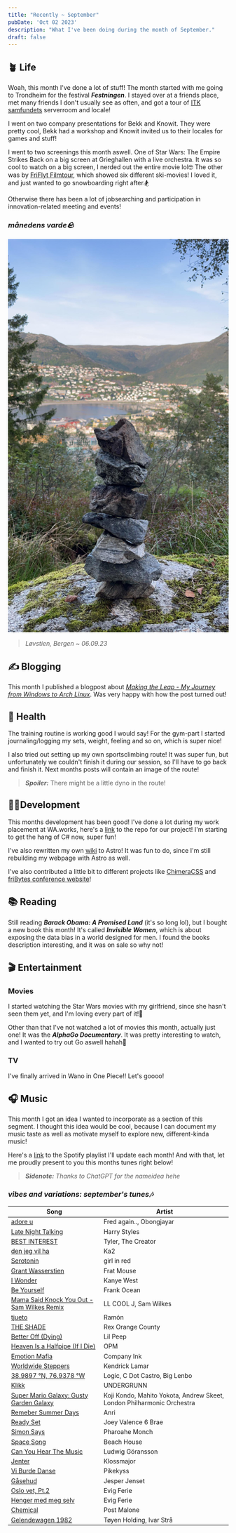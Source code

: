 ```yaml
---
title: "Recently ~ September"
pubDate: 'Oct 02 2023'
description: "What I've been doing during the month of September."
draft: false
---
```

## 🪴 Life

Woah, this month I've done a lot of stuff! The month started with me going to Trondheim for the festival ***Festningen***. I stayed over at a friends place, met many friends I don't usually see as often, and got a tour of  [ITK samfundets](https://itk.samfundet.no/) serverroom and locale!

I went on two company presentations for Bekk and Knowit. They were pretty cool, Bekk had a workshop and Knowit invited us to their locales for games and stuff!

I went to two screenings this month aswell. One of Star Wars: The Empire Strikes Back on a big screen at Grieghallen with a live orchestra. It was so cool to watch on a big screen, I nerded out the entire movie lol🤓 The other was by [FriFlyt Filmtour](https://www.filmtour.no/), which showed six different ski-movies! I loved it, and just wanted to go snowboarding right after🏂

Otherwise there has been a lot of jobsearching and participation in innovation-related meeting and events!

### _månedens varde🪨_

![varde060923](../../static/img/varder/varde060923.jpg)

> *Løvstien, Bergen ~ 06.09.23*

## ✍️ Blogging

This month I published a blogpost about [*Making the Leap - My Journey from Windows to Arch Linux*](https://kjelsrud.dev/blog-posts/tech/win_to_arch/). Was very happy with how the post turned out!

## 💪 Health

The training routine is working good I would say! For the gym-part I started journaling/logging my sets, weight, feeling and so on, which is super nice! 

I also tried out setting up my own sportsclimbing route! It was super fun, but unfortunately we couldn't finish it during our session, so I'll have to go back and finish it. Next months posts will contain an image of the route! 

> ***Spoiler:*** There might be a little dyno in the route!

## 👨‍💻Development

This months development has been good! I've done a lot during my work placement at WA.works, here's a [link](https://github.com/SindreKjelsrud/Cinemateket) to the repo for our project! I'm starting to get the hang of C# now, super fun!

I've also rewritten my own [wiki](https://wiki.kjelsrud.dev) to Astro! It was fun to do, since I'm still rebuilding my webpage with Astro as well.

I've also contributed a little bit to different projects like [ChimeraCSS](https://github.com/ChimeraCSS/ChimeraCSS) and [friBytes conference website](https://github.com/fribyte-code/konferanse/)!

## 📚 Reading

Still reading ***Barack Obama: A Promised Land*** (it's so long lol), but I bought a new book this month! It's called ***Invisible Women***, which is about exposing the data bias in a world designed for men. I found the books description interesting, and it was on sale so why not!

## 🎬 Entertainment

### Movies

I started watching the Star Wars movies with my girlfriend, since she hasn't seen them yet, and I'm loving every part of it!🥹

Other than that I've not watched a lot of movies this month, actually just one! It was the ***AlphaGo Documentary***. It was pretty interesting to watch, and I wanted to try out Go aswell hahah🥹

### TV

I've finally arrived in Wano in One Piece!! Let's goooo!

## 🎧 Music

This month I got an idea I wanted to incorporate as a section of this segment. I thought this idea would be cool, because I can document my music taste as well as motivate myself to explore new, different-kinda music!

Here's a [link](https://open.spotify.com/playlist/7JBcPfcrZRYyeuh7tWLxqr?si=1a2e9d82c7634190) to the Spotify playlist I'll update each month! And with that, let me proudly present to you this months tunes right below!

> ***Sidenote:** Thanks to ChatGPT for the nameidea hehe*

### _vibes and variations: september's tunes🎶_

| Song | Artist |
| ---- | ------ |
| [adore u](https://open.spotify.com/track/3YgtkOxZsTuaZdL8McA1FQ?si=9c9652c9f9314419) | Fred again.., Obongjayar |
| [Late Night Talking](https://open.spotify.com/track/1qEmFfgcLObUfQm0j1W2CK?si=4d8d4644cc19486e) | Harry Styles |
| [BEST INTEREST](https://open.spotify.com/track/3jHdKaLCkuNEkWcLVmQPCX?si=71198d6fdbe84da6) | Tyler, The Creator |
| [den jeg vil ha](https://open.spotify.com/track/7vXnWjkPqXEqaATYFijw0i?si=a30b0b222c0b4c5e) | Ka2 |
| [Serotonin](https://open.spotify.com/track/16MneRxNQpHK250NaIo3bg?si=9ae9f3c1e0984b48) | girl in red |
| [Grant Wasserstien](https://open.spotify.com/track/5MNIlRGjakTNuYjjOGWEYK?si=c54565f6c5474676) | Frat Mouse |
| [I Wonder](https://open.spotify.com/track/7rbECVPkY5UODxoOUVKZnA?si=a628e522cf474415) | Kanye West |
| [Be Yourself](https://open.spotify.com/track/1IdZvb2XK8NmsovQlV6CPn?si=bf6943b0c5e144ca) | Frank Ocean |
| [Mama Said Knock You Out - Sam Wilkes Remix](https://open.spotify.com/track/2t0fbaRHoCERrcezwvauc5?si=61b0b1730f144275) | LL COOL J, Sam Wilkes |
| [tjueto](https://open.spotify.com/track/7kSxVn8HvKeHwW3o7W0M2S?si=08cb6f4e277143ef) | Ramón |
| [THE SHADE](https://open.spotify.com/track/1gH1h30wkQdd9zhY3j7a8T?si=6302101eee664e12) | Rex Orange County |
| [Better Off (Dying)](https://open.spotify.com/track/1tlrTC3x7viJ1U30oOFGdF?si=061f3ee3b1dd41a1) | Lil Peep |
| [Heaven Is a Halfpipe (If I Die)](https://open.spotify.com/track/1Sm3U3B5XoidYQEZQZrh3i?si=b7938547ae844469) | OPM |
| [Emotion Mafia](https://open.spotify.com/track/5hooBxAUElgigAWYr3O5Qd?si=630f5067680343be) | Company Ink |
| [Worldwide Steppers](https://open.spotify.com/track/5p56JT5F9a1z9pwXnqTg7d?si=1b4f97e9e90a4d78) | Kendrick Lamar |
| [38.9897 °N, 76.9378 °W](https://open.spotify.com/track/4Avi1NyN5IhPGenRf5S0wB?si=4a1e0fa74bf342e6) | Logic, C Dot Castro, Big Lenbo |
| [Klikk](https://open.spotify.com/track/660mpcWbLmQ8lH5Mq59Wfk?si=b7d7e4f521e741b5) | UNDERGRUNN |
| [Super Mario Galaxy: Gusty Garden Galaxy](https://open.spotify.com/track/05XPxcgHp4I4CFlOhMnskS?si=b1d93c6f20cf401a) | Koji Kondo, Mahito Yokota, Andrew Skeet, London Philharmonic Orchestra |
| [Remeber Summer Days](https://open.spotify.com/track/1qUo7d5lAOclNVbTUY0A2R?si=4e22e336b80d411d) | Anri |
| [Ready Set](https://open.spotify.com/track/7rCrOTI49IE199dlDkGcC5?si=c8a552f092864c2e) | Joey Valence 6 Brae |
| [Simon Says](https://open.spotify.com/track/67IvfvAMYQzJEeHopvwMMW?si=0c97bafc59bf4d05) | Pharoahe Monch |
| [Space Song](https://open.spotify.com/track/0hNhlwnzMLzZSlKGDCuHOo?si=5a804f1dfedc4d87) | Beach House |
| [Can You Hear The Music](https://open.spotify.com/track/4VnDmjYCZkyeqeb0NIKqdA?si=b186501273494c82) | Ludwig Göransson |
| [Jenter](https://open.spotify.com/track/1hwyxv1LU6MbbQlL4K6FKd?si=0833a7df86264529) | Klossmajor |
| [Vi Burde Danse](https://open.spotify.com/track/4nBxBHVeZ6TRLnjZTGl0On?si=6ead3fc023fb47e1) | Pikekyss |
| [Gåsehud](https://open.spotify.com/track/0dAy0Cq4PwkJ3wG0uOjwj6?si=b2072165365c4ec7) | Jesper Jenset |
| [Oslo vet, Pt.2](https://open.spotify.com/track/6nHyNZF1XHX8JSRmd78X5O?si=e58dbb6e24824245) | Evig Ferie |
| [Henger med meg selv](https://open.spotify.com/track/3Udvw3QiFY7Y4eJvRsbhUK?si=9c33eb68be7a4d1e) | Evig Ferie |
| [Chemical](https://open.spotify.com/track/5w40ZYhbBMAlHYNDaVJIUu?si=d8bcbb8f8f9d4897) | Post Malone |
| [Gelendewagen 1982](https://open.spotify.com/track/6MPlqW3I1yytYLl6ci5bRw?si=de8113a5be2e452d) | Tøyen Holding, Ivar Strå |